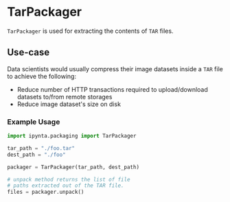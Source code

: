 # TarPackager

`TarPackager` is used for extracting the contents of `TAR` files.

## Use-case

Data scientists would usually compress their image datasets inside a `TAR` file to achieve the following:

- Reduce number of HTTP transactions required to upload/download datasets to/from remote storages
- Reduce image dataset's size on disk

### Example Usage

```py
import ipynta.packaging import TarPackager

tar_path = "./foo.tar"
dest_path = "./foo"

packager = TarPackager(tar_path, dest_path)

# unpack method returns the list of file
# paths extracted out of the TAR file.
files = packager.unpack()
```
